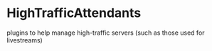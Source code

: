 # HighTrafficAttendants
plugins to help manage high-traffic servers (such as those used for livestreams)
